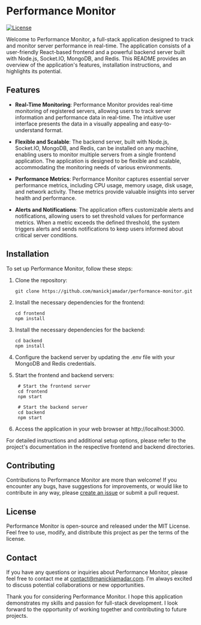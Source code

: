 # Performance Monitor

[![License](https://img.shields.io/badge/license-MIT-blue.svg)](https://opensource.org/licenses/MIT)

Welcome to Performance Monitor, a full-stack application designed to track and monitor server performance in real-time. The application consists of a user-friendly React-based frontend and a powerful backend server built with Node.js, Socket.IO, MongoDB, and Redis. This README provides an overview of the application's features, installation instructions, and highlights its potential.

## Features

- **Real-Time Monitoring**: Performance Monitor provides real-time monitoring of registered servers, allowing users to track server information and performance data in real-time. The intuitive user interface presents the data in a visually appealing and easy-to-understand format.

- **Flexible and Scalable**: The backend server, built with Node.js, Socket.IO, MongoDB, and Redis, can be installed on any machine, enabling users to monitor multiple servers from a single frontend application. The application is designed to be flexible and scalable, accommodating the monitoring needs of various environments.

- **Performance Metrics**: Performance Monitor captures essential server performance metrics, including CPU usage, memory usage, disk usage, and network activity. These metrics provide valuable insights into server health and performance.

- **Alerts and Notifications**: The application offers customizable alerts and notifications, allowing users to set threshold values for performance metrics. When a metric exceeds the defined threshold, the system triggers alerts and sends notifications to keep users informed about critical server conditions.

## Installation

To set up Performance Monitor, follow these steps:

1. Clone the repository:

   ```shell
   git clone https://github.com/manickjamadar/performance-monitor.git

2. Install the necessary dependencies for the frontend:
   ```shell
   cd frontend
   npm install

3. Install the necessary dependencies for the backend:
   ```shell
   cd backend
   npm install
   
4. Configure the backend server by updating the .env file with your MongoDB and Redis credentials.
5. Start the frontend and backend servers:
   ```shell
    # Start the frontend server
    cd frontend
    npm start

    # Start the backend server
    cd backend
    npm start

6. Access the application in your web browser at http://localhost:3000.

For detailed instructions and additional setup options, please refer to the project's documentation in the respective frontend and backend directories.

## Contributing
Contributions to Performance Monitor are more than welcome! If you encounter any bugs, have suggestions for improvements, or would like to contribute in any way, please [create an issue](https://github.com/manickjamadar/performance-monitor/issues) or submit a pull request.

## License
Performance Monitor is open-source and released under the MIT License. Feel free to use, modify, and distribute this project as per the terms of the license.

## Contact
If you have any questions or inquiries about Performance Monitor, please feel free to contact me at [contact@manickjamadar.com](mailto:contact@manickjamadar.com). I'm always excited to discuss potential collaborations or new opportunities.

Thank you for considering Performance Monitor. I hope this application demonstrates my skills and passion for full-stack development. I look forward to the opportunity of working together and contributing to future projects.
